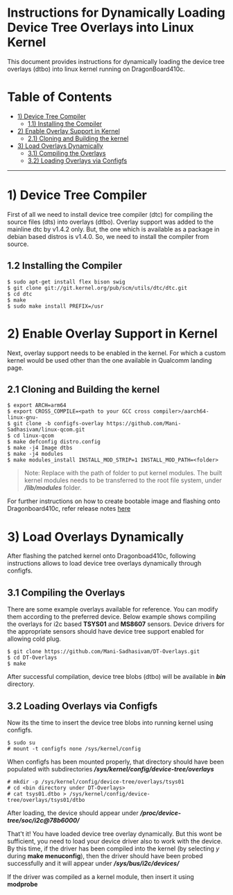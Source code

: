 # Instructions for Dynamically Loading Device Tree Overlays into Linux Kernel

This document provides instructions for dynamically loading the device tree overlays (dtbo) into
linux kernel running on DragonBoard410c.

# Table of Contents

- [1) Device Tree Compiler](#1-device-tree-compiler)
    - [1.1) Installing the Compiler](#11-installing-the-compiler)
- [2) Enable Overlay Support in Kernel](#2-enable-overlay-support-in-kernel)
    - [2.1) Cloning and Building the kernel](#21-cloning-and-building-the-kernel)
- [3) Load Overlays Dynamically](#3-add-overlays-dynamically)
    - [3.1) Compiling the Overlays](#31-compiling-the-overlays)
    - [3.2) Loading Overlays via Configfs](#32-inserting-overlays-via-configfs)
     
 ***
 
 # 1) Device Tree Compiler
 
 First of all we need to install device tree compiler (dtc) for compiling the source files (dts) into
 overlays (dtbo). Overlay support was added to the mainline dtc by v1.4.2 only. But, the one which is available
 as a package in debian based distros is v1.4.0. So, we need to install the compiler from source.
 
 ## 1.2 Installing the Compiler
 
```shell
$ sudo apt-get install flex bison swig
$ git clone git://git.kernel.org/pub/scm/utils/dtc/dtc.git
$ cd dtc
$ make
$ sudo make install PREFIX=/usr
```

# 2) Enable Overlay Support in Kernel

Next, overlay support needs to be enabled in the kernel. For which a custom kernel would be used other than
the one available in Qualcomm landing page.

## 2.1 Cloning and Building the kernel

```shell
$ export ARCH=arm64
$ export CROSS_COMPILE=<path to your GCC cross compiler>/aarch64-linux-gnu-
$ git clone -b configfs-overlay https://github.com/Mani-Sadhasivam/linux-qcom.git
$ cd linux-qcom
$ make defconfig distro.config
$ make -j4 Image dtbs
$ make -j4 modules
$ make modules_install INSTALL_MOD_STRIP=1 INSTALL_MOD_PATH=<folder>
```
> Note: Replace <folder> with the path of folder to put kernel modules. The built kernel modules needs to be transferred 
to the root file system, under ***/lib/modules*** folder.

For further instructions on how to create bootable image and flashing onto Dragonboard410c, refer release notes 
[here](http://builds.96boards.org/releases/dragonboard410c/linaro/debian/latest/)

# 3) Load Overlays Dynamically

After flashing the patched kernel onto Dragonboad410c, following instructions allows to load device tree overlays
dynamically through configfs.

## 3.1 Compiling the Overlays

There are some example overlays available for reference. You can modify them according to the preferred device. Below
example shows compiling the overlays for i2c based **TSYS01** and **MS8607** sensors. Device drivers for the appropriate 
sensors should have device tree support enabled for allowing cold plug.

```shell
$ git clone https://github.com/Mani-Sadhasivam/DT-Overlays.git
$ cd DT-Overlays
$ make
```

After successful compilation, device tree blobs (dtbo) will be available in ***bin*** directory.

## 3.2 Loading Overlays via Configfs

Now its the time to insert the device tree blobs into running kernel using configfs.

```shell
$ sudo su
# mount -t configfs none /sys/kernel/config
```
When configfs has been mounted properly, that directory should have been populated with subdirectories 
***/sys/kernel/config/device-tree/overlays***

```shell
# mkdir -p /sys/kernel/config/device-tree/overlays/tsys01
# cd <bin directory under DT-Overlays>
# cat tsys01.dtbo > /sys/kernel/config/device-tree/overlays/tsys01/dtbo
```

After loading, the device should appear under ***/proc/device-tree/soc/i2c@78b6000/***

That't it! You have loaded device tree overlay dynamically. But this wont be sufficient, you need to load your device driver
also to work with the device. By this time, if the driver has been compiled into the kernel (by selecting *y* during **make
 menuconfig**), then the driver should have been probed successfully and it will appear under ***/sys/bus/i2c/devices/***
 
If the driver was compiled as a kernel module, then insert it using **modprobe**


